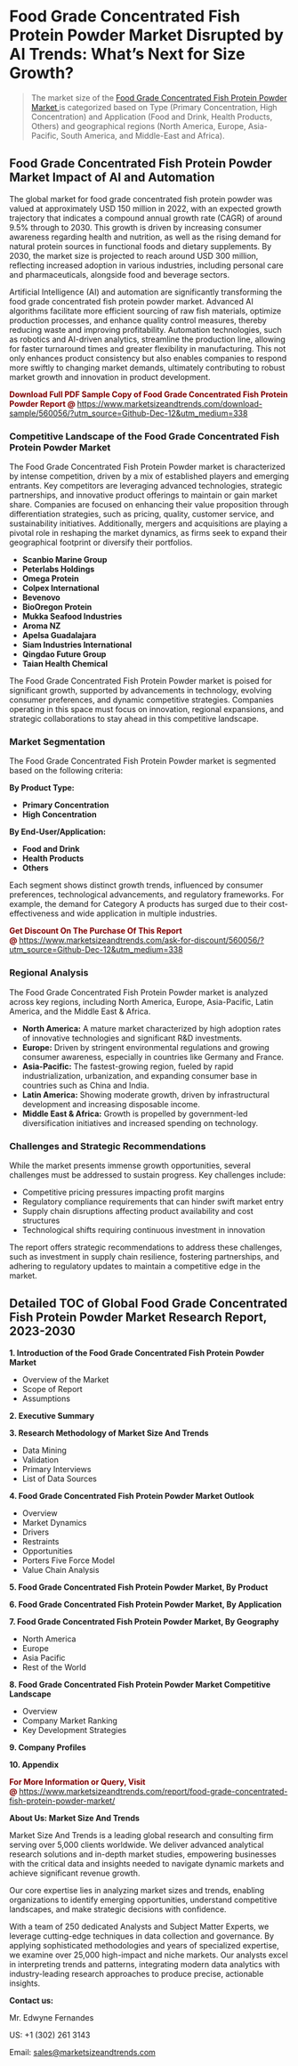 <H1>Food Grade Concentrated Fish Protein Powder Market Disrupted by AI Trends: What’s Next for Size Growth?</H1><blockquote><p>The market size of the <a href="https://www.marketsizeandtrends.com/download-sample/560056/?utm_source=Github-Dec-12&amp;utm_medium=338" target="_blank">Food Grade Concentrated Fish Protein Powder Market </a>is categorized based on Type (Primary Concentration, High Concentration) and Application (Food and Drink, Health Products, Others) and geographical regions (North America, Europe, Asia-Pacific, South America, and Middle-East and Africa).</p></blockquote><p><h2>Food Grade Concentrated Fish Protein Powder Market Impact of AI and Automation</h2><p>The global market for food grade concentrated fish protein powder was valued at approximately USD 150 million in 2022, with an expected growth trajectory that indicates a compound annual growth rate (CAGR) of around 9.5% through to 2030. This growth is driven by increasing consumer awareness regarding health and nutrition, as well as the rising demand for natural protein sources in functional foods and dietary supplements. By 2030, the market size is projected to reach around USD 300 million, reflecting increased adoption in various industries, including personal care and pharmaceuticals, alongside food and beverage sectors.</p><p>Artificial Intelligence (AI) and automation are significantly transforming the food grade concentrated fish protein powder market. Advanced AI algorithms facilitate more efficient sourcing of raw fish materials, optimize production processes, and enhance quality control measures, thereby reducing waste and improving profitability. Automation technologies, such as robotics and AI-driven analytics, streamline the production line, allowing for faster turnaround times and greater flexibility in manufacturing. This not only enhances product consistency but also enables companies to respond more swiftly to changing market demands, ultimately contributing to robust market growth and innovation in product development.</p></p><p><strong><span style="color: #800000;">Download Full PDF Sample Copy of Food Grade Concentrated Fish Protein Powder Report @</span>&nbsp;</strong><a href="https://www.marketsizeandtrends.com/download-sample/560056/?utm_source=Github-Dec-12&amp;utm_medium=338">https://www.marketsizeandtrends.com/download-sample/560056/?utm_source=Github-Dec-12&amp;utm_medium=338</a></p><h3>Competitive Landscape of the Food Grade Concentrated Fish Protein Powder Market</h3><p>The Food Grade Concentrated Fish Protein Powder market is characterized by intense competition, driven by a mix of established players and emerging entrants. Key competitors are leveraging advanced technologies, strategic partnerships, and innovative product offerings to maintain or gain market share. Companies are focused on enhancing their value proposition through differentiation strategies, such as pricing, quality, customer service, and sustainability initiatives. Additionally, mergers and acquisitions are playing a pivotal role in reshaping the market dynamics, as firms seek to expand their geographical footprint or diversify their portfolios.</p><p><strong><p><ul><li>Scanbio Marine Group </li><li> Peterlabs Holdings </li><li> Omega Protein </li><li> Colpex International </li><li> Bevenovo </li><li> BioOregon Protein </li><li> Mukka Seafood Industries </li><li> Aroma NZ </li><li> Apelsa Guadalajara </li><li> Siam Industries International </li><li> Qingdao Future Group </li><li> Taian Health Chemical</p></li></ul></p></strong></p><p>The Food Grade Concentrated Fish Protein Powder market is poised for significant growth, supported by advancements in technology, evolving consumer preferences, and dynamic competitive strategies. Companies operating in this space must focus on innovation, regional expansions, and strategic collaborations to stay ahead in this competitive landscape.</p><h3>Market Segmentation</h3><p>The Food Grade Concentrated Fish Protein Powder market is segmented based on the following criteria:</p><p><strong>By Product Type:</strong></p><p><strong><p><ul><li>Primary Concentration </li><li> High Concentration</p></li></ul></p></strong></p><p><strong>By End-User/Application:</strong></p><p><strong><p><ul><li>Food and Drink </li><li> Health Products </li><li> Others</p></li></ul></p></strong></p><p>Each segment shows distinct growth trends, influenced by consumer preferences, technological advancements, and regulatory frameworks. For example, the demand for Category A products has surged due to their cost-effectiveness and wide application in multiple industries.</p><p><strong><span style="color: #800000;">Get Discount On The Purchase Of This Report @&nbsp;</span></strong><a href="https://www.marketsizeandtrends.com/ask-for-discount/560056/?utm_source=Github-Dec-12&amp;utm_medium=338">https://www.marketsizeandtrends.com/ask-for-discount/560056/?utm_source=Github-Dec-12&amp;utm_medium=338</a></p><h3>Regional Analysis</h3><p>The Food Grade Concentrated Fish Protein Powder market is analyzed across key regions, including North America, Europe, Asia-Pacific, Latin America, and the Middle East &amp; Africa.</p><ul><li><strong>North America:</strong> A mature market characterized by high adoption rates of innovative technologies and significant R&amp;D investments.</li><li><strong>Europe:</strong> Driven by stringent environmental regulations and growing consumer awareness, especially in countries like Germany and France.</li><li><strong>Asia-Pacific:</strong> The fastest-growing region, fueled by rapid industrialization, urbanization, and expanding consumer base in countries such as China and India.</li><li><strong>Latin America:</strong> Showing moderate growth, driven by infrastructural development and increasing disposable income.</li><li><strong>Middle East &amp; Africa:</strong> Growth is propelled by government-led diversification initiatives and increased spending on technology.</li></ul><h3>Challenges and Strategic Recommendations</h3><p>While the market presents immense growth opportunities, several challenges must be addressed to sustain progress. Key challenges include:</p><ul><li>Competitive pricing pressures impacting profit margins</li><li>Regulatory compliance requirements that can hinder swift market entry</li><li>Supply chain disruptions affecting product availability and cost structures</li><li>Technological shifts requiring continuous investment in innovation</li></ul><p>The report offers strategic recommendations to address these challenges, such as investment in supply chain resilience, fostering partnerships, and adhering to regulatory updates to maintain a competitive edge in the market.</p><h2>Detailed TOC of Global Food Grade Concentrated Fish Protein Powder Market Research Report, 2023-2030</h2><p><strong>1. Introduction of the Food Grade Concentrated Fish Protein Powder Market</strong></p><ul><li>Overview of the Market</li><li>Scope of Report</li><li>Assumptions&nbsp;</li></ul><p><strong>2. Executive Summary</strong></p><p><strong>3. Research Methodology of <strong>Market Size And Trends</strong></strong></p><ul><li>Data Mining</li><li>Validation</li><li>Primary Interviews</li><li>List of Data Sources&nbsp;</li></ul><p><strong>4. Food Grade Concentrated Fish Protein Powder Market Outlook</strong></p><ul><li>Overview</li><li>Market Dynamics</li><li>Drivers</li><li>Restraints</li><li>Opportunities</li><li>Porters Five Force Model</li><li>Value Chain Analysis&nbsp;</li></ul><p><strong>5. Food Grade Concentrated Fish Protein Powder Market, By Product</strong></p><p><strong>6. Food Grade Concentrated Fish Protein Powder Market, By Application</strong></p><p><strong>7. Food Grade Concentrated Fish Protein Powder Market, By Geography</strong></p><ul><li>North America</li><li>Europe</li><li>Asia Pacific</li><li>Rest of the World&nbsp;</li></ul><p><strong>8. Food Grade Concentrated Fish Protein Powder Market Competitive Landscape</strong></p><ul><li>Overview</li><li>Company Market Ranking</li><li>Key Development Strategies&nbsp;</li></ul><p><strong>9. Company Profiles</strong></p><p><strong>10. Appendix</strong></p><p><strong><span style="color: #800000;">For More Information or Query, Visit @&nbsp;</span></strong><a href="https://www.marketsizeandtrends.com/report/food-grade-concentrated-fish-protein-powder-market/">https://www.marketsizeandtrends.com/report/food-grade-concentrated-fish-protein-powder-market/</a></p><p></p><p><strong>About Us:&nbsp;Market Size And Trends</strong></p><p>Market Size And Trends&nbsp;is a leading global research and consulting firm serving over 5,000 clients worldwide. We deliver advanced analytical research solutions and in-depth market studies, empowering businesses with the critical data and insights needed to navigate dynamic markets and achieve significant revenue growth.</p><p>Our core expertise lies in analyzing market sizes and trends, enabling organizations to identify emerging opportunities, understand competitive landscapes, and make strategic decisions with confidence.</p><p>With a team of 250 dedicated Analysts and Subject Matter Experts, we leverage cutting-edge techniques in data collection and governance. By applying sophisticated methodologies and years of specialized expertise, we examine over 25,000 high-impact and niche markets. Our analysts excel in interpreting trends and patterns, integrating modern data analytics with industry-leading research approaches to produce precise, actionable insights.</p><p><strong>Contact us:</strong></p><p>Mr. Edwyne Fernandes</p><p>US: +1 (302) 261 3143</p><p>Email: <a href="mailto:sales@marketsizeandtrends.com">sales@marketsizeandtrends.com</a>&nbsp;</p>

